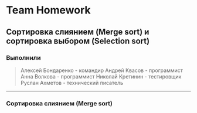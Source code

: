 # Team Homework
## Сортировка слиянием (Merge sort) и сортировка выбором (Selection sort)
### Выполнили

> Алексей Бондаренко - командир
> Андрей Квасов - программист
> Анна Волкова - программист
> Николай Кретинин - тестировщик
> Руслан Ахметов - технический писатель

***
### Сортировка слиянием (Merge sort)
